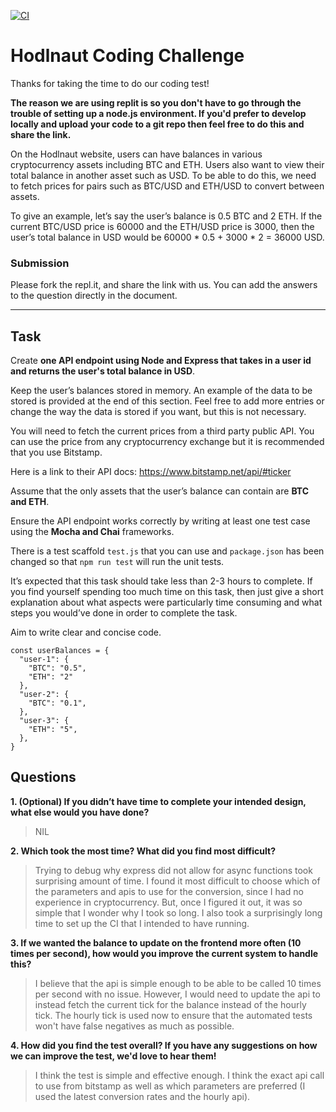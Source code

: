 [![CI](https://github.com/Vylantze/user-crypto-balance/actions/workflows/gh-pages.yml/badge.svg)](https://github.com/Vylantze/user-crypto-balance/actions/workflows/gh-pages.yml)

# Hodlnaut Coding Challenge

Thanks for taking the time to do our coding test!

__The reason we are using replit is so you don't have to go through the trouble of setting up a node.js environment. If you'd prefer to develop locally and upload your code to a git repo then feel free to do this and share the link.__

On the Hodlnaut website, users can have balances in various cryptocurrency assets including BTC and ETH. Users also want to view their total balance in another asset such as USD. To be able to do this, we need to fetch prices for pairs such as BTC/USD and ETH/USD to convert between assets.

To give an example, let’s say the user’s balance is 0.5 BTC and 2 ETH. If the current BTC/USD price is 60000 and the ETH/USD price is 3000, then the user’s total balance in USD would be 60000 \* 0.5 + 3000 \* 2 = 36000 USD.

### Submission
Please fork the repl.it, and share the link with us. You can add the answers to the question directly in the document.

----

## Task

Create __one API endpoint using Node and Express that takes in a user id and returns the user's total balance in USD__.

Keep the user’s balances stored in memory. An example of the data to be stored is provided at the end of this section. Feel free to add more entries or change the way the data is stored if you want, but this is not necessary.

You will need to fetch the current prices from a third party public API. You can use the price from any cryptocurrency exchange but it is recommended that you use Bitstamp.

Here is a link to their API docs: https://www.bitstamp.net/api/#ticker

Assume that the only assets that the user’s balance can contain are __BTC and ETH__.

Ensure the API endpoint works correctly by writing at least one test case using the __Mocha and Chai__ frameworks.

There is a test scaffold  `test.js` that you can use and `package.json` has been changed so that `npm run test` will run the unit tests.

It’s expected that this task should take less than 2-3 hours to complete. If you find yourself spending too much time on this task, then just give a short explanation about what aspects were particularly time consuming and what steps you would’ve done in order to complete the task.

Aim to write clear and concise code.

```
const userBalances = {
  "user-1": {
    "BTC": "0.5",
    "ETH": "2"
  },
  "user-2": {
    "BTC": "0.1",
  },
  "user-3": {
    "ETH": "5",
  },
}
```

## Questions
__1. (Optional) If you didn’t have time to complete your intended design, what else would you have done?__
> NIL

__2. Which took the most time? What did you find most difficult?__
> Trying to debug why express did not allow for async functions took surprising amount of time. I found it most difficult to choose which of the parameters and apis to use for the conversion, since I had no experience in cryptocurrency. But, once I figured it out, it was so simple that I wonder why I took so long. I also took a surprisingly long time to set up the CI that I intended to have running.

__3. If we wanted the balance to update on the frontend more often (10 times per second), how would you improve the current system to handle this?__
> I believe that the api is simple enough to be able to be called 10 times per second with no issue. However, I would need to update the api to instead fetch the current tick for the balance instead of the hourly tick. The hourly tick is used now to ensure that the automated tests won't have false negatives as much as possible. 

__4. How did you find the test overall? If you have any suggestions on how we can improve the test, we'd love to hear them!__
> I think the test is simple and effective enough. I think the exact api call to use from bitstamp as well as which parameters are preferred (I used the latest conversion rates and the hourly api).
